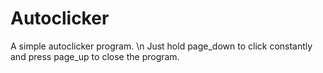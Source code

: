 # Autoclicker
A simple autoclicker program. \n
Just hold page_down to click constantly and press page_up to close the program.
